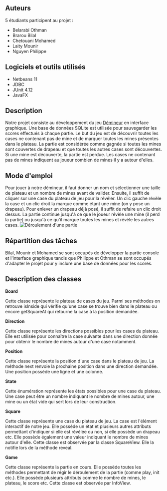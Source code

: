 ## Auteurs
5 étudiants participent au projet : 
 - Belarabi Othman
 - Brarou Bilal
 - Chetouani Mohamed
 - Laity Mounir
 - Nguyen Philippe

## Logiciels et outils utilisés
 - Netbeans 11
 - JDBC
 - JUnit 4.12
 - JavaFX

## Description
Notre projet consiste au développement du jeu [Démineur](https://fr.wikipedia.org/wiki/D%C3%A9mineur_%28genre_de_jeu_vid%C3%A9o%29) en interface graphique. Une base de données SQLite est utilisée pour sauvegarder les scores effectués à chaque partie. Le but du jeu est de découvrir toutes les cases ne contenant pas de mine et de marquer toutes les mines présentes dans le plateau. La partie est considérée comme gagnée si toutes les mines sont couvertes de drapeau et que toutes les autres cases sont découvertes. Si une mine est découverte, la partie est perdue. Les cases ne contenant pas de mines indiquent au joueur combien de mines il y a autour d'elles.

## Mode d'emploi
Pour jouer à notre démineur, il faut donner un nom et sélectionner une taille de plateau et un nombre de mines avant de valider. Ensuite, il suffit de cliquer sur une case du plateau de jeu pour la révéler. Un clic gauche révèle la case et un clic droit la marque comme étant une mine (on y pose un drapeau). Pour enlever un drapeau déjà posé, il suffit de refaire un clic droit dessus. La partie continue jusqu'à ce que le joueur révèle une mine (il perd la partie) ou jusqu'à ce qu'il marque toutes les mines et révèle les autres cases.
![Déroulement d'une partie](https://media2.giphy.com/media/1DISvyXOaCQsVfJTme/giphy.gif)
## Répartition des tâches

Bilal, Mounir et Mohamed se sont occupés de développer la partie console et l'interface graphique tandis que Philippe et Othman se sont occupés d'adapter le projet pour y inclure une base de données pour les scores.

## Description des classes
**Board**

Cette classe représente le plateau de cases du jeu. Parmi ses méthodes on retrouve isInside qui vérifie qu'une case se trouve bien dans le plateau ou encore getSquareAt qui retourne la case à la position demandée.

**Direction**

Cette classe représente les directions possibles pour les cases du plateau. Elle est utilisée pour connaître la case suivante dans une direction donnée pour obtenir le nombre de mines autour d'une case notamment.

**Position**

Cette classe représente la position d'une case dans le plateau de jeu. La méthode next renvoie la prochaine position dans une direction demandée. Une position possède une ligne et une colonne.

**State**

Cette énumération représente les états possibles pour une case du plateau. Une case peut être un nombre indiquant le nombre de mines autour, une mine ou un état vide qui sert lors de leur construction.

**Square**

Cette classe représente une case du plateau de jeu. La case est l'élément interactif de notre jeu. Elle possède un état et plusieurs autres attributs permettant d'indiquer si elle est révélée ou non, si elle possède un drapeau etc. Elle possède également une valeur indiquant le nombre de mines autour d'elle. Cette classe est observée par la classe SquareView. Elle la notifie lors de la méthode reveal.

**Game**

Cette classe représente la partie en cours. Elle possède toutes les méthodes permettant de régir le déroulement de la partie (comme play, init etc.). Elle possède plusieurs attributs comme le nombre de mines, le plateau, le score etc. Cette classe est observée par InfoView.
